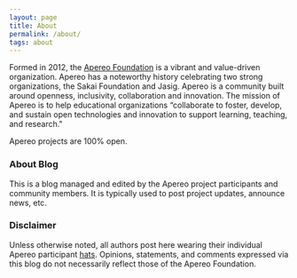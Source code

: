 ```yaml
---
layout: page
title: About
permalink: /about/
tags: about
---
```


Formed in 2012, the [Apereo Foundation](https://www.apereo.org) is a vibrant and value-driven organization. Apereo has a noteworthy history celebrating two strong organizations, the Sakai Foundation and Jasig. Apereo is a community built around openness, inclusivity, collaboration and innovation. The mission of Apereo is to help educational organizations “collaborate to foster, develop, and sustain open technologies and innovation to support learning, teaching, and research." 

Apereo projects are 100% open.

### About Blog

This is a blog managed and edited by the Apereo project participants and community members. It is typically used to post project updates, announce news, etc.

### Disclaimer

Unless otherwise noted, all authors post here wearing their individual Apereo participant [hats](https://www.apache.org/foundation/how-it-works.html#hats). Opinions, statements, and comments expressed via this blog do not necessarily reflect those of the Apereo Foundation.
